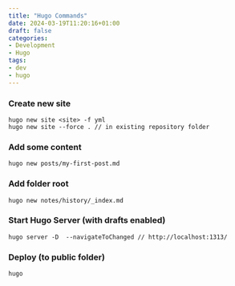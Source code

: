 ```yaml
---
title: "Hugo Commands"
date: 2024-03-19T11:20:16+01:00
draft: false
categories:
- Development
- Hugo
tags:
- dev
- hugo
---
```

### Create new site

```
hugo new site <site> -f yml
hugo new site --force . // in existing repository folder
```

### Add some content

```
hugo new posts/my-first-post.md
```

### Add folder root

```
hugo new notes/history/_index.md
```

### Start Hugo Server (with drafts enabled)

```
hugo server -D  --navigateToChanged // http://localhost:1313/
```

### Deploy (to public folder)

```
hugo
```

